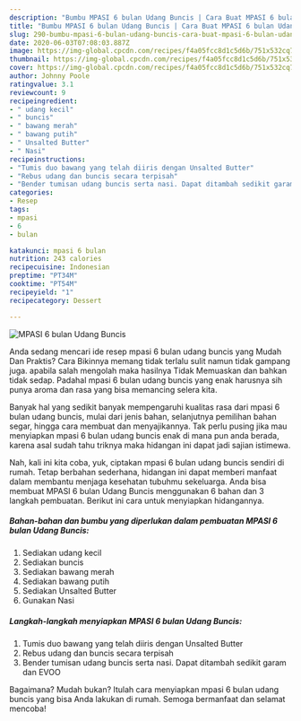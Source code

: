```yaml
---
description: "Bumbu MPASI 6 bulan Udang Buncis | Cara Buat MPASI 6 bulan Udang Buncis Yang Paling Enak"
title: "Bumbu MPASI 6 bulan Udang Buncis | Cara Buat MPASI 6 bulan Udang Buncis Yang Paling Enak"
slug: 290-bumbu-mpasi-6-bulan-udang-buncis-cara-buat-mpasi-6-bulan-udang-buncis-yang-paling-enak
date: 2020-06-03T07:08:03.887Z
image: https://img-global.cpcdn.com/recipes/f4a05fcc8d1c5d6b/751x532cq70/mpasi-6-bulan-udang-buncis-foto-resep-utama.jpg
thumbnail: https://img-global.cpcdn.com/recipes/f4a05fcc8d1c5d6b/751x532cq70/mpasi-6-bulan-udang-buncis-foto-resep-utama.jpg
cover: https://img-global.cpcdn.com/recipes/f4a05fcc8d1c5d6b/751x532cq70/mpasi-6-bulan-udang-buncis-foto-resep-utama.jpg
author: Johnny Poole
ratingvalue: 3.1
reviewcount: 9
recipeingredient:
- " udang kecil"
- " buncis"
- " bawang merah"
- " bawang putih"
- " Unsalted Butter"
- " Nasi"
recipeinstructions:
- "Tumis duo bawang yang telah diiris dengan Unsalted Butter"
- "Rebus udang dan buncis secara terpisah"
- "Bender tumisan udang buncis serta nasi. Dapat ditambah sedikit garam dan EVOO"
categories:
- Resep
tags:
- mpasi
- 6
- bulan

katakunci: mpasi 6 bulan 
nutrition: 243 calories
recipecuisine: Indonesian
preptime: "PT34M"
cooktime: "PT54M"
recipeyield: "1"
recipecategory: Dessert

---
```



![MPASI 6 bulan Udang Buncis](https://img-global.cpcdn.com/recipes/f4a05fcc8d1c5d6b/751x532cq70/mpasi-6-bulan-udang-buncis-foto-resep-utama.jpg)

Anda sedang mencari ide resep mpasi 6 bulan udang buncis yang Mudah Dan Praktis? Cara Bikinnya memang tidak terlalu sulit namun tidak gampang juga. apabila salah mengolah maka hasilnya Tidak Memuaskan dan bahkan tidak sedap. Padahal mpasi 6 bulan udang buncis yang enak harusnya sih punya aroma dan rasa yang bisa memancing selera kita.

Banyak hal yang sedikit banyak mempengaruhi kualitas rasa dari mpasi 6 bulan udang buncis, mulai dari jenis bahan, selanjutnya pemilihan bahan segar, hingga cara membuat dan menyajikannya. Tak perlu pusing jika mau menyiapkan mpasi 6 bulan udang buncis enak di mana pun anda berada, karena asal sudah tahu triknya maka hidangan ini dapat jadi sajian istimewa.




Nah, kali ini kita coba, yuk, ciptakan mpasi 6 bulan udang buncis sendiri di rumah. Tetap berbahan sederhana, hidangan ini dapat memberi manfaat dalam membantu menjaga kesehatan tubuhmu sekeluarga. Anda bisa membuat MPASI 6 bulan Udang Buncis menggunakan 6 bahan dan 3 langkah pembuatan. Berikut ini cara untuk menyiapkan hidangannya.

<!--inarticleads1-->

##### Bahan-bahan dan bumbu yang diperlukan dalam pembuatan MPASI 6 bulan Udang Buncis:

1. Sediakan  udang kecil
1. Sediakan  buncis
1. Sediakan  bawang merah
1. Sediakan  bawang putih
1. Sediakan  Unsalted Butter
1. Gunakan  Nasi




<!--inarticleads2-->

##### Langkah-langkah menyiapkan MPASI 6 bulan Udang Buncis:

1. Tumis duo bawang yang telah diiris dengan Unsalted Butter
1. Rebus udang dan buncis secara terpisah
1. Bender tumisan udang buncis serta nasi. Dapat ditambah sedikit garam dan EVOO




Bagaimana? Mudah bukan? Itulah cara menyiapkan mpasi 6 bulan udang buncis yang bisa Anda lakukan di rumah. Semoga bermanfaat dan selamat mencoba!
